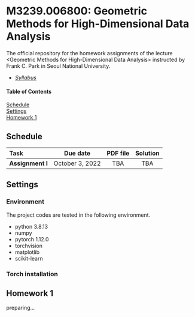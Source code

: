 # M3239.006800: Geometric Methods for High-Dimensional Data Analysis
The official repository for the homework assignments of the lecture &lt;Geometric Methods for High-Dimensional Data Analysis> instructed by Frank C. Park in Seoul National University. 

- *[Syllabus](https://drive.google.com/file/d/12fFBcK3D4JQkCZwxvvfdTPaEjxiALBwb/view?usp=sharing)*

#### Table of Contents  
[Schedule](#Schedule)  
[Settings](#Settings)  
[Homework 1](#Homework-1)  


## Schedule
Task                | Due date              | PDF file   | Solution
:---                |  :---:                |   :---:    | :---:
**Assignment I**    | October 3, 2022       | TBA        | TBA


## Settings
### Environment
The project codes are tested in the following environment.
- python 3.8.13
- numpy
- pytorch 1.12.0
- torchvision
- matplotlib
- scikit-learn

### Torch installation

## Homework 1
preparing...
